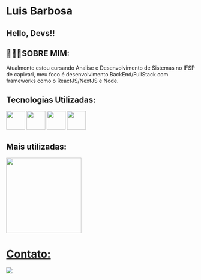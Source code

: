 # Luis Barbosa
## Hello, Devs!!


<h2>🧑🏻‍💼SOBRE MIM:</h2>

Atualmente estou cursando Analise e Desenvolvimento de Sistemas no IFSP de capivari, meu foco é desenvolvimento BackEnd/FullStack com frameworks como o ReactJS/NextJS e Node.

<h2>Tecnologias Utilizadas:</h2>

<img loading="lazy" src="https://cdn.jsdelivr.net/gh/devicons/devicon@latest/icons/javascript/javascript-original.svg" width="50" height="50"/> <img loading="lazy" src="https://cdn.jsdelivr.net/gh/devicons/devicon@latest/icons/nodejs/nodejs-original-wordmark.svg" width="50" height="50" /> <img loading="lazy" src="https://cdn.jsdelivr.net/gh/devicons/devicon@latest/icons/postgresql/postgresql-original-wordmark.svg" width="50" height="50" /> <img loading="lazy" src="https://cdn.jsdelivr.net/gh/devicons/devicon@latest/icons/python/python-original.svg" width="50" height="50"/>

## Mais utilizadas:
<div>
<a href="https://github.com/LuisBarbosaGit">
<img loading="lazy" height="200em" src="https://github-readme-stats.vercel.app/api/top-langs/?username=LuisBarbosaGit&layout=compact&langs_count=7&theme=dracula"/>
</div>
          

# Contato:
<a href = "mailto:luisbarbosa.santos@outlook.com"><img loading="lazy" src="https://img.shields.io/badge/Gmail-D14836?style=for-the-badge&logo=gmail&logoColor=white" target="_blank"></a>
